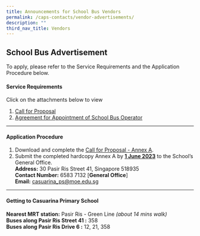 ```yaml
---
title: Announcements for School Bus Vendors
permalink: /caps-contacts/vendor-advertisements/
description: ""
third_nav_title: Vendors
---
```

## **School Bus Advertisement**

To apply, please refer to the Service Requirements and the Application Procedure below.

#### **Service Requirements**<br>

Click on the attachments below to view<br> 
1. [Call for Proposal](/files/call%20for%20proposal%20bus%20casuarina%20pri%2019may.pdf)
2. [Agreement for Appointment of School Bus Operator](/files/agreement%20for%20appointment%20of%20school%20bus%20operator%2019may.pdf)
* * *
#### **Application Procedure**

1. Download and complete the [Call for Proposal - Annex A](/files/annex%20a%20-%20casuarina%20pri%20sch%2019may.pdf).
2. Submit the completed hardcopy Annex A by <u>**1 June 2023**</u> to the School’s General Office.<br>
**Address:** 30 Pasir Ris Street 41, Singapore 518935<br>
**Contact Number:** 6583 7132 [**General Office**]<br>
**Email:** casuarina_ps@moe.edu.sg
* * *

#### **Getting to Casuarina Primary School**

**Nearest MRT station:** Pasir Ris - Green Line *(about 14 mins walk)*<br>
**Buses along Pasir Ris Street 41 :** 358<br>
**Buses along Pasir Ris Drive 6 :** 12, 21, 358<br>